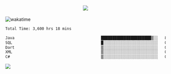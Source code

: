 <h1 align="center">
  <img src="https://readme-typing-svg.herokuapp.com/?font=Righteous&size=35&center=true&vCenter=true&width=500&height=70&duration=4000&lines=Hi!+%F0%9F%91%8B+I%27m+Ali%20Osman!;" />
</h1>


![wakatime](https://wakatime.com/share/@aliosmanoktar/3a8ffe71-6da4-4964-913b-2f09afbe53bf.svg?cache=none)
<!--START_SECTION:waka-->

```txt
Total Time: 3,600 hrs 18 mins

Java                                      ██████████████████████▒░░   88.87 %
SQL                                       █░░░░░░░░░░░░░░░░░░░░░░░░   04.13 %
Dart                                      ▒░░░░░░░░░░░░░░░░░░░░░░░░   01.93 %
XML                                       ▒░░░░░░░░░░░░░░░░░░░░░░░░   01.09 %
C#                                        ▒░░░░░░░░░░░░░░░░░░░░░░░░   00.75 %
```

<!--END_SECTION:waka-->

<img src="https://profile-counter.glitch.me/aliosmanoktar/count.svg" />

